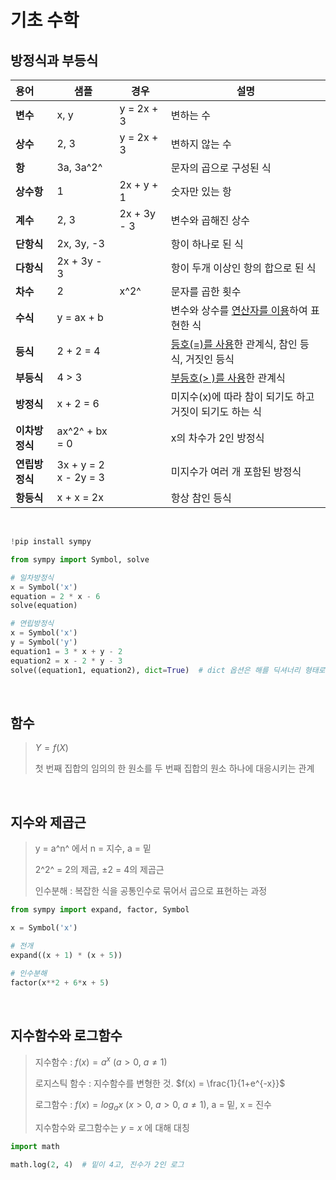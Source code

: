 # 기초 수학

## 방정식과 부등식

| 용어           | 샘플                     | 경우        | 설명                                                    |
| :------------- | ------------------------ | ----------- | ------------------------------------------------------- |
| **변수**       | x, y                     | y = 2x + 3  | 변하는 수                                               |
| **상수**       | 2, 3                     | y = 2x + 3  | 변하지 않는 수                                          |
| **항**         | 3a, 3a^2^                |             | 문자의 곱으로 구성된 식                                 |
| **상수항**     | 1                        | 2x + y + 1  | 숫자만 있는 항                                          |
| **계수**       | 2, 3                     | 2x + 3y - 3 | 변수와 곱해진 상수                                      |
| **단항식**     | 2x, 3y, -3               |             | 항이 하나로 된 식                                       |
| **다항식**     | 2x + 3y - 3              |             | 항이 두개 이상인 항의 합으로 된 식                      |
| **차수**       | 2                        | x^2^        | 문자를 곱한 횟수                                        |
| **수식**       | y = ax + b               |             | 변수와 상수를 <u>연산자를 이용</u>하여 표현한 식        |
| **등식**       | 2 + 2 = 4                |             | <u>등호(=)를 사용</u>한 관계식, 참인 등식, 거짓인 등식  |
| **부등식**     | 4 > 3                    |             | <u>부등호(> )를 사용</u>한 관계식                       |
| **방정식**     | x + 2 = 6                |             | 미지수(x)에 따라 참이 되기도 하고 거짓이 되기도 하는 식 |
| **이차방정식** | ax^2^ + bx = 0           |             | x의 차수가 2인 방정식                                   |
| **연립방정식** | 3x + y = 2<br>x - 2y = 3 |             | 미지수가 여러 개 포함된 방정식                          |
| **항등식**     | x + x = 2x               |             | 항상 참인 등식                                          |

<br>

```python
!pip install sympy

from sympy import Symbol, solve

# 일차방정식
x = Symbol('x')
equation = 2 * x - 6
solve(equation)

# 연립방정식
x = Symbol('x')
y = Symbol('y')
equation1 = 3 * x + y - 2
equation2 = x - 2 * y - 3
solve((equation1, equation2), dict=True)  # dict 옵션은 해를 딕셔너리 형태로 반환
```

<br>

## 함수

> $Y = f(X)$
>
> 첫 번째 집합의 임의의 한 원소를 두 번째 집합의 원소 하나에 대응시키는 관계

<br>

## 지수와 제곱근

> y = a^n^ 에서 n = 지수, a = 밑
>
> 2^2^ = 2의 제곱, ±2 = 4의 제곱근
>
> 인수분해 : 복잡한 식을 공통인수로 묶어서 곱으로 표현하는 과정

```python
from sympy import expand, factor, Symbol

x = Symbol('x')

# 전개
expand((x + 1) * (x + 5))  

# 인수분해
factor(x**2 + 6*x + 5)
```

<br>

## 지수함수와 로그함수

> 지수함수 : $f(x) = a^x$ $(a>0,\ a≠1)$
>
> 로지스틱 함수 : 지수함수를 변형한 것. $f(x) = \frac{1}{1+e^{-x}}$
>
> 로그함수 : $f(x) = log_ax$ $(x>0,\ a>0,\ a≠1)$, a = 밑, x = 진수
>
> 지수함수와 로그함수는 $y = x$ 에 대해 대칭

```python
import math

math.log(2, 4)  # 밑이 4고, 진수가 2인 로그
```

